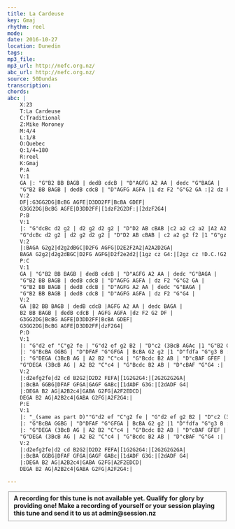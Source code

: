 ```yaml
---
title: La Cardeuse
key: Gmaj
rhythm: reel
mode:
date: 2016-10-27
location: Dunedin
tags:
mp3_file:
mp3_url: http://nefc.org.nz/
abc_url: http://nefc.org.nz/
source: 50Dundas
transcription:
chords: 
abc: |
    X:23
    T:La Cardeuse
    C:Traditional
    Z:Mike Moroney
    M:4/4
    L:1/8
    O:Quebec
    Q:1/4=180
    R:reel
    K:Gmaj
    P:A
    V:1
    GA |: "G"B2 BB BAGB | dedB cdcB | "D"AGFG A2 AA | dedc "G"BAGA |
    "G"B2 BB BAGB | dedB cdcB | "D"AGFG AGFA |1 dz F2 "G"G2 GA :|2 dz F2 "G"G4 |
    V:2
    DF|:G3GG2DG|BcBG AGFE|D3DD2FF|BcBA GDEF|
    G3GG2DG|BcBG AGFE|D3DD2FF|[1dzF2G2DF:|[2dzF2G4|
    P:B
    V:1
    |: "G"dcBc d2 g2 | d2 g2 d2 g2 | "D"D2 AB cBAB |c2 a2 c2 a2 |A2 A2 D2 Bc |
    "G"dcBc d2 g2 | d2 g2 d2 g2 | "D"D2 AB cBAB | c2 a2 g2 f2 |1 "G"gz "C"gz "G"g4 :|2 "G"gz "C"gz "G"!D.C.!g2 ||
    V:2
    |:BAGA G2g2|d2g2dBGC|D2FG AGFG|D2E2F2A2|A2A2D2GA|
    BAGA G2g2|d2g2dBGC|D2FG AGFG|D2f2e2d2|[1gz cz G4:|[2gz cz !D.C.!G2||
    P:C
    V:1
    GA | "G"B2 BB BAGB | dedB cdcB | "D"AGFG A2 AA | dedc "G"BAGA |
    "G"B2 BB BAGB | dedB cdcB | "D"AGFG AGFA | dz F2 "G"G2 GA |
    "G"B2 BB BAGB | dedB cdcB | "D"AGFG A2 AA | dedc "G"BAGA |
    "G"B2 BB BAGB | dedB cdcB | "D"AGFG AGFA | dz F2 "G"G4 |
    V:2
    GA |B2 BB BAGB | dedB cdcB |AGFG A2 AA | dedc BAGA |
    B2 BB BAGB | dedB cdcB | AGFG AGFA |dz F2 G2 DF |
    G3GG2DG|BcBG AGFE|D3DD2FF|BcBA GDEF|
    G3GG2DG|BcBG AGFE|D3DD2FF|dzF2G4|
    P:D
    V:1
    |: "G"d2 ef "C"g2 fe | "G"d2 ef g2 B2 | "D"c2 (3BcB AGAc |1 "G"B2 G2 G4 :|2 "G"B2 G2 G2 GA |
    |: "G"BcBA GGBG | "D"DFAF "G"GFGA | BcBA G2 g2 |1 "D"fdfa "G"g3 B :|2 "D"fdfa "G"g4 |
    |: "G"DEGA (3BcB AG | A2 B2 "C"c4 | "G"Bcdc B2 AB | "D"cBAF GFEF |
    "G"DEGA (3BcB AG | A2 B2 "C"c4 | "G"Bcdc B2 AB | "D"cBAF "G"G4 :|
    V:2
    |:d2efg2fe|d2 cd B2G2|D2D2 FEFA|[1G2G2G4:|[2G2G2G2GA|
    |:BcBA GGBG|DFAF GFGA|GAGF GABc|[1dADF G3G:|[2dADF G4|
    |:DEGA B2 AG|A2B2c4|GABA G2FG|A2F2EDCD|
    DEGA B2 AG|A2B2c4|GABA G2FG|A2F2G4:|
    P:E
    V:1
    |: "_(same as part D)""G"d2 ef "C"g2 fe | "G"d2 ef g2 B2 | "D"c2 (3BcB AGAc |1 "G"B2 G2 G4 :|2 "G"B2 G2 G2 GA |
    |: "G"BcBA GGBG | "D"DFAF "G"GFGA | BcBA G2 g2 |1 "D"fdfa "G"g3 B :|2 "D"fdfa "G"g4 |
    |: "G"DEGA (3BcB AG | A2 B2 "C"c4 | "G"Bcdc B2 AB | "D"cBAF GFEF |
    "G"DEGA (3BcB AG | A2 B2 "C"c4 | "G"Bcdc B2 AB | "D"cBAF "G"G4 :|
    V:2
    |:d2efg2fe|d2 cd B2G2|D2D2 FEFA|[1G2G2G4:|[2G2G2G2GA|
    |:BcBA GGBG|DFAF GFGA|GAGF GABc|[1dADF G3G:|[2dADF G4|
    |:DEGA B2 AG|A2B2c4|GABA G2FG|A2F2EDCD|
    DEGA B2 AG|A2B2c4|GABA G2FG|A2F2G4:|

---
```

<fieldset><strong>A recording for this tune is not available yet. Qualify for glory by providing one!
Make a recording of yourself or your session playing this tune and send it to us at admin@session.nz</strong></fieldset><br />
